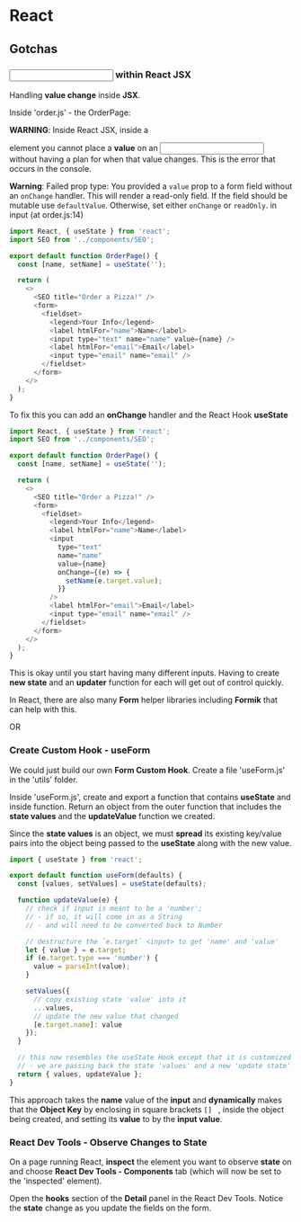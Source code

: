# React

## Gotchas

### <input> within React JSX

Handling **value change** inside **JSX**.

Inside 'order.js' - the OrderPage:

**WARNING**: Inside React JSX, inside a <form> element you cannot place a **value** on an <input> without having a plan for when that value changes.  This is the error that occurs in the console.

**Warning**: Failed prop type: You provided a `value` prop to a form field without an `onChange` handler. This will render a read-only field. If the field should be mutable use `defaultValue`. Otherwise, set either `onChange` or `readOnly`.
    in input (at order.js:14)

```javascript
import React, { useState } from 'react';
import SEO from '../components/SEO';

export default function OrderPage() {
  const [name, setName] = useState('');

  return (
    <>
      <SEO title="Order a Pizza!" />
      <form>
        <fieldset>
          <legend>Your Info</legend>
          <label htmlFor="name">Name</label>
          <input type="text" name="name" value={name} />
          <label htmlFor="email">Email</label>
          <input type="email" name="email" />
        </fieldset>
      </form>
    </>
  );
}
```

To fix this you can add an **onChange** handler and the React Hook **useState**

```javascript
import React, { useState } from 'react';
import SEO from '../components/SEO';

export default function OrderPage() {
  const [name, setName] = useState('');

  return (
    <>
      <SEO title="Order a Pizza!" />
      <form>
        <fieldset>
          <legend>Your Info</legend>
          <label htmlFor="name">Name</label>
          <input
            type="text"
            name="name"
            value={name}
            onChange={(e) => {
              setName(e.target.value);
            }}
          />
          <label htmlFor="email">Email</label>
          <input type="email" name="email" />
        </fieldset>
      </form>
    </>
  );
}
```

This is okay until you start having many different inputs. Having to create **new state** and an **updater** function for each will get out of control quickly.

In React, there are also many **Form** helper libraries including **Formik** that can help with this.

OR

### Create Custom Hook - useForm

We could just build our own **Form Custom Hook**. Create a file 'useForm.js' in the 'utils' folder.

Inside 'useForm.js', create and export a function that contains **useState** and inside function. Return an object from the outer function that includes the **state values** and the **updateValue** function we created.

Since the **state values** is an object, we must **spread** its existing key/value pairs into the object being passed to the **useState** along with the new value.

```javascript
import { useState } from 'react';

export default function useForm(defaults) {
  const [values, setValues] = useState(defaults);

  function updateValue(e) {
    // check if input is meant to be a 'number';
    // - if so, it will come in as a String
    // - and will need to be converted back to Number

    // destructure the `e.target` <input> to get 'name' and 'value'
    let { value } = e.target;
    if (e.target.type === 'number') {
      value = parseInt(value);
    }

    setValues({
      // copy existing state 'value' into it
      ...values,
      // update the new value that changed
      [e.target.name]: value
    });
  }

  // this now resembles the useState Hook except that it is customized to Forms
  // - we are passing back the state 'values' and a new 'update state' function
  return { values, updateValue };
}
```

This approach takes the **name** value of the **input** and **dynamically** makes that the **Object Key** by enclosing in square brackets `[] ` , inside the object being created, and setting its **value** to by the **input value**.


### React Dev Tools - Observe Changes to State

On a page running React, **inspect** the element you want to observe **state** on and choose **React Dev Tools - Components** tab (which will now be set to the 'inspected' element).

Open the **hooks** section of the **Detail** panel in the React Dev Tools. Notice the **state** change as you update the fields on the form.

